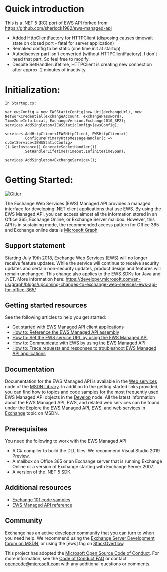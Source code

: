 # Quick introduction

This is a .NET 5 (RC) port of EWS API forked from https://github.com/sherlock1982/ews-managed-api

- Added HttpClientFactory for HTTPClient (disposing causes timewait state on closed port - fatal for server application)
- Remaked config to be static (one time init at startup) 
- Autodiscover part isn't converted (without HTTPClientFactory). I don't need that part. So feel free to modify.
- Despite SetHandlerLifetime, HTTPClient is creating new connection after approx. 2 minutes of inactivity.

# Initialization:

```
In Startup.cs:
 
var ewsConfig = new EWSStaticConfig(new Uri(exchangeUrl), new NetworkCredential(exchangeAccount, exchangePassword), TimeZoneInfo.Local, ExchangeVersion.Exchange2010_SP2);
services.AddSingleton<IEWSStaticConfig>(ewsConfig);
  
services.AddHttpClient<IEWSHttpClient, EWSHttpClient>()
        .ConfigurePrimaryHttpMessageHandler(c => c.GetService<IEWSStaticConfig>().GetInstance().GenerateSocketHandler())
        .SetHandlerLifetime(Timeout.InfiniteTimeSpan);
  
services.AddSingleton<ExchangeService>();
```


# Getting Started:

[![Gitter](https://badges.gitter.im/JoinChat.svg)](https://gitter.im/OfficeDev/ews-managed-api?utm_source=badge&utm_medium=badge&utm_campaign=pr-badge&utm_content=badge)

The Exchange Web Services (EWS) Managed API provides a managed interface for developing .NET client applications that use EWS.
By using the EWS Managed API, you can access almost all the information stored in an Office 365, Exchange Online, or Exchange Server mailbox. However, this API is in sustaining mode, the recommended access pattern for Office 365 and Exchange online data is [Microsoft Graph](https://graph.microsoft.com)

## Support statement

Starting July 19th 2018, Exchange Web Services (EWS) will no longer receive feature updates. While the service will continue to receive security updates and certain non-security updates, product design and features will remain unchanged. This change also applies to the EWS SDKs for Java and .NET. More information here: https://developer.microsoft.com/en-us/graph/blogs/upcoming-changes-to-exchange-web-services-ews-api-for-office-365/


## Getting started resources

See the following articles to help you get started:
- [Get started with EWS Managed API client applications](http://msdn.microsoft.com/en-us/library/office/dn567668(v=exchg.150).aspx)
- [How to: Reference the EWS Managed API assembly](http://msdn.microsoft.com/en-us/library/office/dn528373(v=exchg.150).aspx)
- [How to: Set the EWS service URL by using the EWS Managed API](http://msdn.microsoft.com/en-us/library/office/dn509511(v=exchg.150).aspx)
- [How to: Communicate with EWS by using the EWS Managed API](http://msdn.microsoft.com/en-us/library/office/dn467891(v=exchg.150).aspx)
- [How to: Trace requests and responses to troubleshoot EWS Managed API applications](http://msdn.microsoft.com/en-us/library/office/dn495632(v=exchg.150).aspx)

## Documentation

Documentation for the EWS Managed API is available in the [Web services](http://msdn.microsoft.com/en-us/library/office/dd877012(v=exchg.150).aspx) node of the [MSDN Library](http://msdn.microsoft.com/en-us/library/ms123401.aspx).
In addition to the getting started links provided, you can find how to topics and code samples for the most frequently used EWS Managed API objects in the [Develop](http://msdn.microsoft.com/en-us/library/office/jj900166(v=exchg.150).aspx) node. All the latest information about the EWS Managed API, EWS, and related web services can be found under the [Explore the EWS Managed API, EWS, and web services in Exchange](http://msdn.microsoft.com/en-us/library/office/jj536567(v=exchg.150).aspx) topic on MSDN.

## Prerequisites

You need the following to work with the EWS Managed API:
- A C# compiler to build the DLL files. We recommend Visual Studio 2019 Preview.
- A mailbox on Office 365 or an Exchange server that is running Exchange Online or a version of Exchange starting with Exchange Server 2007.
- A version of the .NET 5 SDK.

## Additional resources

- [Exchange 101 code samples](http://code.msdn.microsoft.com/Exchange-2013-101-Code-3c38582c)
- [EWS Managed API reference](http://msdn.microsoft.com/en-us/library/jj220535(v=exchg.80).aspx)

## Community

Exchange has an active developer community that you can turn to when you need help. We recommend using the [Exchange Server Development forum on MSDN](http://social.msdn.microsoft.com/Forums/en-US/home?category=exchangeserver&filter=alltypes&sort=lastpostdesc), or using the [ews] tag on [StackOverflow](http://stackoverflow.com/questions/tagged/ews).


This project has adopted the [Microsoft Open Source Code of Conduct](https://opensource.microsoft.com/codeofconduct/). For more information, see the [Code of Conduct FAQ](https://opensource.microsoft.com/codeofconduct/faq/) or contact [opencode@microsoft.com](mailto:opencode@microsoft.com) with any additional questions or comments.
